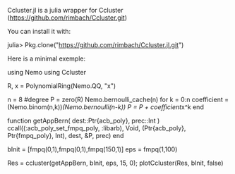 Ccluster.jl is a julia wrapper for Ccluster (https://github.com/rimbach/Ccluster.git)

You can install it with:

julia> Pkg.clone("https://github.com/rimbach/Ccluster.jl.git")

Here is a minimal exemple:

using Nemo
using Ccluster

R, x = PolynomialRing(Nemo.QQ, "x")

n = 8 #degree
P = zero(R)
Nemo.bernoulli_cache(n)
for k = 0:n
    coefficient = (Nemo.binom(n,k))*(Nemo.bernoulli(n-k))
    P = P + coefficient*x^k
end

function getAppBern( dest::Ptr{acb_poly}, prec::Int )
    ccall((:acb_poly_set_fmpq_poly, :libarb), Void,
                (Ptr{acb_poly}, Ptr{fmpq_poly}, Int), dest, &P, prec)
end

bInit = [fmpq(0,1),fmpq(0,1),fmpq(150,1)]
eps = fmpq(1,100)
    
Res = ccluster(getAppBern, bInit, eps, 15, 0);
plotCcluster(Res, bInit, false)
 
